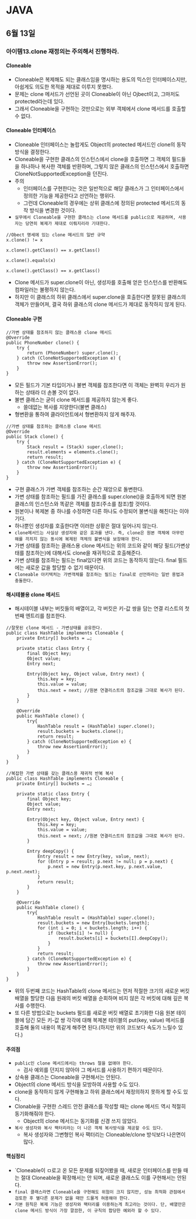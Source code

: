 # JAVA

## 6월 13일

### 아이템13.clone 재정의는 주의해서 진행하라.

#### Cloneable
- Cloneable은 복제해도 되는 클래스임을 명시하는 용도의 믹스인 인터페이스지만, 아쉽게도 의도한 목적을 제대로 이루지 못했다.
- 문제는 clone 메서드가 선언된 곳이 Cloneable이 아닌 Ojbect이고, 그마저도 protected라는데 있다.
- 그래서 Cloneable을 구현하는 것만으로는 외부 객체에서 clone 메서드를 호출할 수 없다.

#### Cloneable 인터페이스
- Cloneable 인터페이스는 놀랍게도 Object의 protected 메서드인 clone의 동작 방식을 결정한다.
- Cloneable을 구현한 클래스의 인스턴스에서 clone을 호출하면 그 객체의 필드들을 하나하나 복사한 객체를 반환하며, 그렇지 않은 클래스의 인스턴스에서 호출하면 CloneNotSupportedException을 던진다.
- 주의
    - 인터페이스를 구현한다는 것은 일반적으로 해당 클래스가 그 인터페이스에서 정의한 기능을 제공한다고 선언하는 행위다.
    - 그런데 Cloneable의 경우에는 상위 클래스에 정의된 protected 메서드의 동작 방식을 변경한 것이다.
- `실무에서 Cloneable을 구현한 클래스는 clone 메서드를 public으로 제공하며, 사용자는 당연히 복제가 제대로 이뤄지리라 기대한다.`
```{.java}
//Obect 명세에 있는 clone 메서드의 일반 규약
x.clone() != x

x.clone().getClass() == x.getClass()

x.clone().equals(x)

x.clone().getClass() == x.getClass()
```
- Clone 메서드가 super.clone이 아닌, 생성자를 호출해 얻은 인스턴스를 반환해도 컴파일러는 불평하지 않는다.
- 하지만 이 클래스의 하위 클래스에서 super.clone을 호출한다면 잘못된 클래스의 객체가 만들어져, 결국 하위 클래스의 clone 메서드가 제대로 동작하지 않게 된다.

#### Cloneable 구현
```{.java}
//가변 상태를 참조하지 않는 클래스용 clone 메서드
@Override
public PhoneNumber clone() {
	try {
		return (PhoneNumber) super.clone();
	} catch (CloneNotSupportedException e) {
		throw new AssertionError();
	}
}
```
- 모든 필드가 기본 타입이거나 불변 객체를 참조한다면 이 객체는 완벽히 우리가 원하는 상태라 더 손볼 것이 없다.
- 불변 클래스는 굳이 clone 메서드를 제공하지 않는게 좋다.
    - 쓸데없는 복사를 지양한다(불변 클래스)
- 형변환을 통하여 클라이언트에서 형변환하지 않게 해주자.
```{.java}
//가변 상태를 참조하는 클래스용 clone 메서드
@Override
public Stack clone() {
	try {
		Stack result = (Stack) super.clone();
		result.elements = elements.clone();
		return result;
	} catch (CloneNotSupportedException e) {
		throw new AssertionError();
	}
}
```
- 구현 클래스가 가변 객체를 참조하는 순간 재앙으로 돌변한다.
- 가변 상태를 참조하는 필드를 가진 클래스를 super.clone()을 호출하게 되면 원본 클래스의 인스턴스와 똑같은 객체를 참조(주소를 참조)할 것이다.
- 원본이나 복제본 중 하나를 수정하면 다른 하나도 수정되어 불변식을 해친다는 이야기다.
- 하나뿐인 생성자를 호출한다면 이러한 상황은 절대 일어나지 않는다.
- `clone메서드는 사실상 생성자와 같은 효과를 낸다. 즉, clone은 원본 객체에 아무런 해를 끼치지 않는 동시에 복제된 객체의 불변식을 보장해야 한다.`
- 가변 상태를 참조하는 클래스용 clone 메서드는 위의 코드와 같이 해당 필드(가변상태를 참조하는)에 대해서도 clone을 재귀적으로 호출해준다.
- 가변 상태를 참조하는 필드는 final있다면 위의 코드는 동작하지 않는다. final 필드에는 새로운 값을 할당할 수 없기 때문이다.
- `Cloneable 아키텍처는 가변객체를 참조하는 필드는 final로 선언하라는 일반 용법과 충돌한다.`

#### 해시테블용 clone 메서드
- 해시테이블 내부는 버킷들의 배열이고, 각 버킷은 키-값 쌍을 담는 연결 리스트의 첫 번째 엔트리를 참조한다.
```{.java}
//잘못된 clone 메서드 - 가변상태를 공유한다.
public class HashTable implements Cloneable {
	private Entiry[] buckets = …;

	private static class Entry {
		final Object key;
		Object value;
		Entry next;
		
		Entry(Object key, Object value, Entry next) {
			this.key = key;
			this.value = value;
			this.next = next; //원본 연결리스트의 참조값을 그대로 복사가 된다.
		}
	}

	@Override
	public HashTable clone() {
		try{
			HashTable result = (HashTable) super.clone();
			result.buckets = buckets.clone();
			return result;
		} catch (CloneNotSupportedException e) {
			throw new AssertionError();	
		}
	}
}

//복잡한 가변 상태를 갖는 클래스용 재귀적 반복 복사
public class HashTable implements Cloneable {
	private Entiry[] buckets = …;

	private static class Entry {
		final Object key;
		Object value;
		Entry next;
		
		Entry(Object key, Object value, Entry next) {
			this.key = key;
			this.value = value;
			this.next = next; //원본 연결리스트의 참조값을 그대로 복사가 된다.
		}

		Entry deepCopy() {
			Entry result = new Entry(key, value, next);
			for (Entry p = result; p.next != null; p = p.next) {
				p.next = new Entry(p.next.key, p.next.value, p.next.next);
			}
			return result;
		}
	}

	@Override
	public HashTable clone() {
		try{
			HashTable result = (HashTable) super.clone();
			result.buckets = new Entry[buckets.length];
			for (int i = 0; i < buckets.length; i++) {
				if (buckets[i] != null) {
					result.buckets[i] = buckets[I].deepCopy();
				}
			} 
			return result;
		} catch (CloneNotSupportedException e) {
			throw new AssertionError();	
		}
	}
}
```
- 위의 두번째 코드는 HashTable의 clone 메서드는 먼저 적절한 크기의 새로운 버킷 배열을 할당한 다음 원래의 버킷 배열을 순회하며 비지 않은 각 버킷에 대해 깊은 복사를 수행한다.
- 또 다른 방법으로는 buckets 필드를 새로운 버킷 배열로 초기화한 다음 원본 테이블에 담긴 모든 키-값 쌍 각각에 대해 복제본 테이블의 put(key, value) 메서드를 호출해 둘의 내용이 똑같게 해주면 된다.(하지만 위의 코드보다 속도가 느릴수 있다.)

#### 주의점
- `public인 clone 메서드에서는 throws 절을 없애야 한다.`
    - 검사 예외를 던지지 않아야 그 메서드를 사용하기 편하기 때문이다.
- 상속용 클래스는 Cloneable을 구현해서는 안된다.
- Object의 clone 메서드 방식을 모방하여 사용할 수도 있다.
- clone을 동작하지 않게 구현해놓고 하위 클래스에서 재정의하지 못하게 할 수도 있다.
- Clonable을 구현한 스레드 안전 클래스를 작성할 때는 clone 메서드 역시 적절히 동기화해줘야 한다.
    - Object의 clone 메서드는 동기화를 신경 쓰지 않았다.
- `복사 생성자와 복사 팩터리라는 더 나은 객체 복사방식을 제공할 수도 있다.`
    - 복사 생성자와 그변형인 복사 팩터리는 Cloneable/clone 방식보다 나은면이 많다.

#### 핵심정리
- `Cloneable이 ㅁ로고 온 모든 문제를 되짚어봤을 때, 새로운 인터페이스를 만들 때는 절대 Cloneable을 확장해서는 안 되며, 새로운 클래스도 이를 구현해서는 안된다.
- `final 클래스라면 Cloneable을 구현해도 위험이 크지 않지만, 성능 최적화 관점에서 검토한 후 별다른 문제가 없을 때만 드물게 혀용해야 한다.`
- `기본 원칙은 복제 기능은 생성자와 팩터리를 이용하는게 최고라는 것이다. 단, 배열만은 clone 메서드 방식이 가장 깔끔한, 이 규칙의 합당한 예외라 할 수 있다.`


